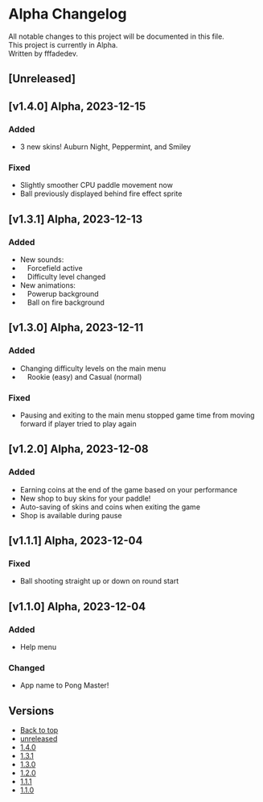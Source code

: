 # Alpha Changelog

All notable changes to this project will be documented in this file.\
This project is currently in Alpha.\
Written by fffadedev.

## [Unreleased]

## [v1.4.0] Alpha, 2023-12-15

### Added

- 3 new skins! Auburn Night, Peppermint, and Smiley

### Fixed

- Slightly smoother CPU paddle movement now
- Ball previously displayed behind fire effect sprite

## [v1.3.1] Alpha, 2023-12-13

### Added
- New sounds:
- &emsp;Forcefield active
- &emsp;Difficulty level changed
- New animations:
- &emsp;Powerup background
- &emsp;Ball on fire background

## [v1.3.0] Alpha, 2023-12-11

### Added

- Changing difficulty levels on the main menu
- &emsp;Rookie (easy) and Casual (normal)

### Fixed

- Pausing and exiting to the main menu stopped game time from moving forward if player tried to play again

## [v1.2.0] Alpha, 2023-12-08

### Added

- Earning coins at the end of the game based on your performance
- New shop to buy skins for your paddle!
- Auto-saving of skins and coins when exiting the game
- Shop is available during pause

## [v1.1.1] Alpha, 2023-12-04

### Fixed

- Ball shooting straight up or down on round start

## [v1.1.0] Alpha, 2023-12-04

### Added

- Help menu

### Changed

- App name to Pong Master!

## Versions

- [Back to top](#changelog)
- [unreleased](#unreleased)
- [1.4.0](#v1.4.0)
- [1.3.1](#v1.3.1)
- [1.3.0](#v1.3.0)
- [1.2.0](#v1.2.0)
- [1.1.1](#v1.1.1)
- [1.1.0](#v1.1.0)

